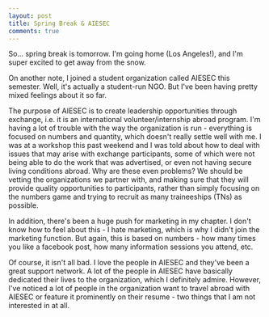 ```yaml
---
layout: post
title: Spring Break & AIESEC
comments: true
---
```


So... spring break is tomorrow. I'm going home (Los Angeles!), and I'm super excited to get away from the snow. 

On another note, I joined a student organization called AIESEC this semester. Well, it's actually a student-run NGO. But I've been having pretty mixed feelings about it so far. 

The purpose of AIESEC is to create leadership opportunities through exchange, i.e. it is an international volunteer/internship abroad program. I'm having a lot of trouble with the way the organization is run - everything is focused on numbers and quantity, which doesn't really settle well with me. I was at a workshop this past weekend and I was told about how to deal with issues that may arise with exchange participants, some of which were not being able to do the work that was advertised, or even not having secure living conditions abroad. Why are these even problems? We should be vetting the organizations we partner with, and making sure that they will provide quality opportunities to participants, rather than simply focusing on the numbers game and trying to recruit as many traineeships (TNs) as possible. 

In addition, there's been a huge push for marketing in my chapter. I don't know how to feel about this - I hate marketing, which is why I didn't join the marketing function. But again, this is based on numbers - how many times you like a facebook post, how many information sessions you attend, etc. 

Of course, it isn't all bad. I love the people in AIESEC and they've been a great support network. A lot of the people in AIESEC have basically dedicated their lives to the organization, which I definitely admire. However, I've noticed a lot of people in the organization want to travel abroad with AIESEC or feature it prominently on their resume - two things that I am not interested in at all. 